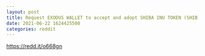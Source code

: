 ```yaml
--- 
layout: post 
title: Request EXODUS WALLET to accept and adopt SHIBA INU TOKEN (SHIB). 
date: 2021-06-22 1624425500 
categories: reddit 
--- 
```

https://redd.it/o668gn